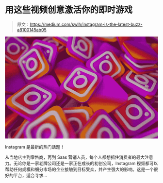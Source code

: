 # 用这些视频创意激活你的即时游戏

> 原文：<https://medium.com/swlh/instagram-is-the-latest-buzz-a8100145ab05>

![](img/65fe96fa64e8a1206f8fd6fe260a2ba4.png)

Instagram 是最新的热门话题！

从当地店主到零售商，再到 Saas 营销人员，每个人都想抓住消费者的最大注意力。无论你是一家老牌公司还是一家正在成长的初创公司，Instagram 视频都可以帮助任何规模和细分市场的企业接触到目标受众，并产生强大的影响。这是一个很好的平台，适合寻求…